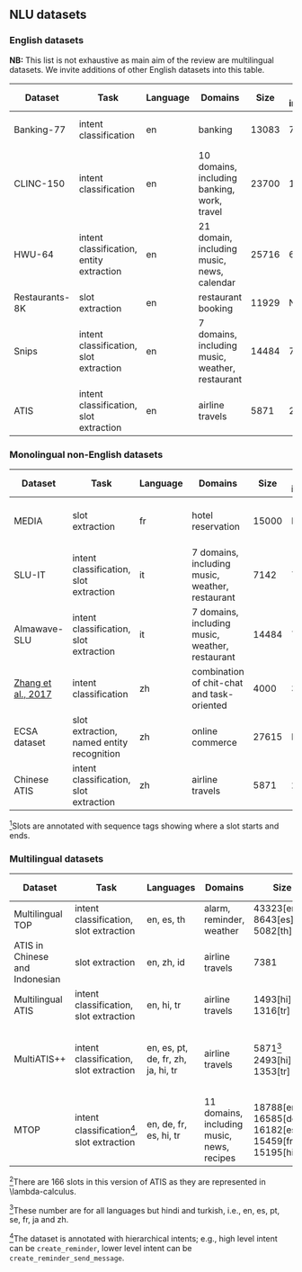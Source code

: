 ## NLU datasets

### English datasets

**NB:** This list is not exhaustive as main aim of the review are multilingual datasets.  We invite additions of other English datasets into this table.

| Dataset       | Task                                     | Language | Domains                                            | Size  | N intents | N slots | Paper | Link |
|---------------|------------------------------------------|----------|----------------------------------------------------|-------|-----------|---------|-------|------|
| Banking-77    | intent classification                    | en       | banking                                            | 13083 | 77        | N/A     |   [Casanueva et al., 2020](https://arxiv.org/abs/2003.04807)    |  [Dataset](https://github.com/PolyAI-LDN/task-specific-datasets/tree/master/banking_data)    |
| CLINC-150     | intent classification                    | en       | 10 domains, including banking, work, travel        | 23700 | 150       | N/A     |    [Larson et al., 2019](https://arxiv.org/abs/1909.02027)   |  [Dataset](https://github.com/clinc/oos-eval)    |
| HWU-64        | intent classification, entity extraction | en       | 21 domain,  including  music, news, calendar       | 25716 | 64        | 54      |   [Liu et al., 2019](https://arxiv.org/pdf/1903.05566.pdf)    |   [Dataset](https://github.com/xliuhw/NLU-Evaluation-Data)   |
| Restaurants-8K | slot extraction                          | en       | restaurant booking                                 | 11929 | N/A       | 5       |    [Coope et al., 2020](https://arxiv.org/abs/2005.08866)   |   [Dataset](https://github.com/PolyAI-LDN/task-specific-datasets/tree/master/span_extraction/restaurant8k)   |
| Snips         | intent classification, slot extraction   | en       | 7 domains,  including  music, weather,  restaurant | 14484 | 7         | 39      |  [Coucke et al., 2018](https://arxiv.org/abs/1805.10190)     |   [Dataset](https://github.com/sonos/nlu-benchmark)   |
| ATIS          | intent classification, slot extraction   | en       | airline travels                                    | 5871  | 21        | 120     |   [Price, 1990](https://www.aclweb.org/anthology/H90-1020.pdf)    |       |


### Monolingual non-English datasets

| Dataset      | Task                                       | Language | Domains                                           | Size  | # intents | # slots | Paper | Link |
|--------------|--------------------------------------------|----------|---------------------------------------------------|-------|-----------|---------|-------|------|
| MEDIA        | slot extraction                            | fr       | hotel  reservation                                | 15000 | N/A       | 83      |    [Bonneau-Maynard et al., 2005](https://www.isca-speech.org/archive/archive_papers/interspeech_2005/i05_3457.pdf)   |      |
| SLU-IT       | intent classification, slot extraction     | it       | 7 domains,  including  music, weather, restaurant | 7142  | 7         | 39      |   [Castellucci et al., 2019](https://arxiv.org/abs/1907.02884)    |      |
| Almawave-SLU | intent classification,  slot extraction    | it       | 7 domains,  including  music, weather, restaurant | 14484 | 7         | 39      |    [Bellomaria et al., 2019](https://arxiv.org/abs/1907.07526)   |   Available by email to authors   |
|      [Zhang et al., 2017](https://arxiv.org/abs/1709.10217)        | intent classification                      | zh       | combination of chit-chat and task-oriented        | 4000  | 31        | N/A     |   [Zhang et al., 2017](https://arxiv.org/abs/1709.10217)    |  [Dataset](https://github.com/WindInWillows/SMP2018-ECDT-TASK1)    |
| ECSA dataset | slot extraction,  named entity recognition | zh       | online commerce                                   | 27615 | N/A       | N/A<a href="#note1" id="note1ref"><sup>1</sup></a>    |   [Gong et al., 2019](https://arxiv.org/abs/1803.11326)    |   [Dataset](https://drive.google.com/drive/folders/1wRR4oCmYumA7TXMcQtQxvT8vaJIZMus-)   |
| Chinese ATIS | intent classification, slot extraction     | zh       | airline travels                                   | 5871  | 21        | 120     |   [He et al., 2013](https://ieeexplore.ieee.org/abstract/document/6639292)    |      |

<a id="note1" href="#note1ref"><sup>1</sup></a>Slots are annotated with sequence tags showing where a slot starts and ends.

### Multilingual datasets

| Dataset                         | Task                                    | Languages                          | Domains                                       | Size                                                       | # intents                                    | # slots                                          | Paper | Link |
|---------------------------------|-----------------------------------------|------------------------------------|-----------------------------------------------|------------------------------------------------------------|----------------------------------------------|--------------------------------------------------|-------|------|
| Multilingual TOP                | intent classification, slot extraction  | en, es, th                         | alarm, reminder, weather                      | 43323[en]<br>8643[es]<br>5082[th]                             | 12                                           | 11                                               |  [Schuster et al., 2019](https://arxiv.org/abs/1810.13327)     |  [Dataset](https://fb.me/multilingual_task_oriented_data)    |
| ATIS in Chinese  and Indonesian | slot extraction                         | en, zh, id                         | airline travels                               | 7381                                                       | N/A                                          | 120<a href="#note2" id="note2ref"><sup>2</sup></a>                                            |    [Susanto and Lu, 2017](https://www.aclweb.org/anthology/P17-2007.pdf)   |   [Dataset](https://drive.google.com/file/d/0B6hvU8RdMvlWQ3ZaV3RYYXVpaTQ/view)   |
| Multilingual ATIS               | intent classification, slot extraction  | en, hi, tr                         | airline travels                               | 1493[hi]<br>1316[tr]                                        | 21                                           | 120                                              |     [Upadhyay et al., 2018](https://ieeexplore.ieee.org/document/8461905)  |   [Dataset](https://catalog.ldc.upenn.edu/LDC2019T04)   |
| MultiATIS++                     | intent classification, slot extraction  | en, es, pt, <br>de, fr, zh, <br>ja, hi, tr | airline travels                               | 5871<a href="#note3" id="note3ref"><sup>3</sup></a><br> 2493[hi] <br>1353[tr]     | 18<a href="#note3" id="note3ref"><sup>3</sup></a><br> 17[hi,tr] | 84<a href="#note3" id="note3ref"><sup>3</sup></a><br>75[hi] <br>71[tr] |   [Xu et al., 2020](https://arxiv.org/abs/2004.14353)    |   Available by email to authors; will be in LDC;   |
| MTOP                            | intent classification<a href="#note4" id="note4ref"><sup>4</sup></a>, slot extraction | en, de, fr,<br>es, hi, tr             | 11 domains,<br>  including<br>  music, news,<br>  recipes | 18788[en,th]<br>16585[de]<br>16182[es]<br>15459[fr]<br>15195[hi] | 117                                          | 78                                               |     [Li et al., 2020](https://arxiv.org/abs/2008.09335)  | [Dataset](https://fb.me/mtop_dataset)     |

<a id="note2" href="#note2ref"><sup>2</sup></a>There are 166 slots in this version of ATIS as they are represented in \lambda-calculus. 

<a href="#note3" id="note3ref"><sup>3</sup></a>These number are for all languages but hindi and turkish, i.e., en, es, pt, se, fr, ja and zh.   

<a id="note4" href="#note4ref"><sup>4</sup></a>The dataset is annotated with hierarchical intents; e.g., high level intent can be `create_reminder`, lower level intent can be `create_reminder_send_message`. 


